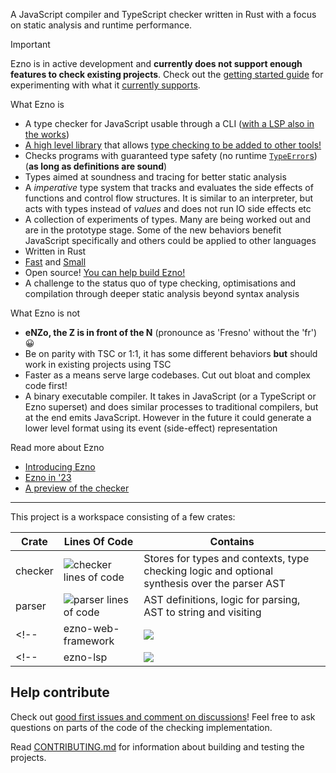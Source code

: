 A JavaScript compiler and TypeScript checker written in Rust with a focus on static analysis and runtime performance.

> [!IMPORTANT]
> Ezno is in active development and **currently does not support enough features to check existing projects**. Check out the [getting started guide](./checker/docs/getting-started.md) for experimenting with what it [currently supports](./checker/specification/specification.md).

<!-- Currently out ![project lines of code](https://projects.kaleidawave.workers.dev/project/ezno/badge) -->

What Ezno is
- A type checker for JavaScript usable through a CLI ([with a LSP also in the works](https://github.com/kaleidawave/ezno/issues/22))
- [A high level library](https://docs.rs/ezno-checker/latest/ezno_checker/) that allows [type checking to be added to other tools!](https://github.com/web-infra-dev/oxc/tree/main/crates/oxc_type_synthesis)
- Checks programs with guaranteed type safety (no runtime [`TypeError`s](https://developer.mozilla.org/en-US/docs/Web/JavaScript/Reference/Global_Objects/TypeError)) (**as long as definitions are sound**)
- Types aimed at soundness and tracing for better static analysis
- A *imperative* type system that tracks and evaluates the side effects of functions and control flow structures. It is similar to an interpreter, but acts with types instead of *values* and does not run IO side effects etc
- A collection of experiments of types. Many are being worked out and are in the prototype stage. Some of the new behaviors benefit JavaScript specifically and others could be applied to other languages
- Written in Rust
- [Fast](https://github.com/kaleidawave/ezno/actions/workflows/performance-and-size.yml) and [Small](https://github.com/kaleidawave/ezno/actions/workflows/lines-of-code.yml)
- Open source! [You can help build Ezno!](https://github.com/kaleidawave/ezno/issues?q=is%3Aopen+label%3Agood-first-issue%2Cfeedback-needed)
- A challenge to the status quo of type checking, optimisations and compilation through deeper static analysis beyond syntax analysis

What Ezno is not
- **eNZo, the Z is in front of the N** (pronounce as 'Fresno' without the 'fr') 😀
- Be on parity with TSC or 1:1, it has some different behaviors **but** should work in existing projects using TSC <!--(check out [stc](https://github.com/dudykr/stc) that is written in Rust and is aimed at replicating TSC) -->
- Faster as a means serve large codebases. Cut out bloat and complex code first!
- A binary executable compiler. It takes in JavaScript (or a TypeScript or Ezno superset) and does similar processes to traditional compilers, but at the end emits JavaScript. However in the future it could generate a lower level format using its event (side-effect) representation

Read more about Ezno
- [Introducing Ezno](https://kaleidawave.github.io/posts/introducing-ezno/)
- [Ezno in '23](https://kaleidawave.github.io/posts/ezno-23/)
- [A preview of the checker](https://kaleidawave.github.io/posts/a-preview-of-the-checker/)

---

This project is a workspace consisting of a few crates:

| Crate | Lines Of Code | Contains |
|---|---|---|
| checker | ![checker lines of code](https://projects.kaleidawave.workers.dev/project/ezno-checker/badge) | Stores for types and contexts, type checking logic and optional synthesis over the parser AST |
| parser | ![parser lines of code](https://projects.kaleidawave.workers.dev/project/ezno-parser/badge) | AST definitions, logic for parsing, AST to string and visiting |
<!-- | ezno-web-framework | ![](https://projects.kaleidawave.workers.dev/project/framework/badge) | Visitors and code generation for JSX and reactive expression transformations. | -->
<!-- | ezno-lsp | ![](https://projects.kaleidawave.workers.dev/project/framework/badge) | Visitors and code generation for JSX and reactive expression transformations. | -->

<!-- Also checkout [oxc_type_synthesis](https://github.com/web-infra-dev/oxc/tree/main/crates/oxc_type_synthesis), a crate which allows using the type checker inside [oxc](https://github.com/web-infra-dev/oxc/tree/main)! -->

## Help contribute

Check out [good first issues and comment on discussions]((https://github.com/kaleidawave/ezno/issues?q=is%3Aopen+label%3Agood-first-issue%2Cfeedback-needed))! Feel free to ask questions on parts of the code of the checking implementation.

Read [CONTRIBUTING.md](https://github.com/kaleidawave/ezno/blob/main/CONTRIBUTING.md) for information about building and testing the projects.
